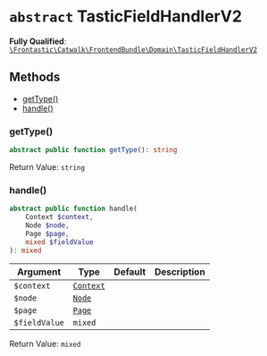 # `abstract`  TasticFieldHandlerV2

**Fully Qualified**: [`\Frontastic\Catwalk\FrontendBundle\Domain\TasticFieldHandlerV2`](../../../../src/php/FrontendBundle/Domain/TasticFieldHandlerV2.php)

## Methods

* [getType()](#gettype)
* [handle()](#handle)

### getType()

```php
abstract public function getType(): string
```

Return Value: `string`

### handle()

```php
abstract public function handle(
    Context $context,
    Node $node,
    Page $page,
    mixed $fieldValue
): mixed
```

Argument|Type|Default|Description
--------|----|-------|-----------
`$context`|[`Context`](../../ApiCoreBundle/Domain/Context.md)||
`$node`|[`Node`](Node.md)||
`$page`|[`Page`](Page.md)||
`$fieldValue`|`mixed`||

Return Value: `mixed`

